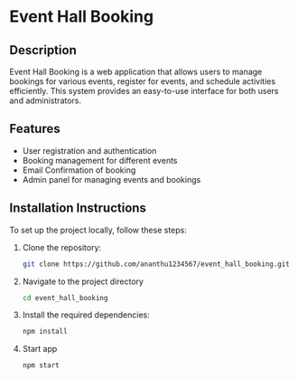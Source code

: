# Event Hall Booking

## Description
Event Hall Booking is a web application that allows users to manage bookings for various events, register for events, and schedule activities efficiently. This system provides an easy-to-use interface for both users and administrators.

## Features
- User registration and authentication
- Booking management for different events
- Email Confirmation of booking
- Admin panel for managing events and bookings

## Installation Instructions
To set up the project locally, follow these steps:

1. Clone the repository:
   ```bash
   git clone https://github.com/ananthu1234567/event_hall_booking.git
2. Navigate to the project directory
   ```bash
   cd event_hall_booking

3. Install the required dependencies:
   ```bash
   npm install

4. Start app
   ```bash
   npm start

   
  
